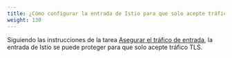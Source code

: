 ```yaml
---
title: ¿Cómo configurar la entrada de Istio para que solo acepte tráfico TLS?
weight: 130
---
```


Siguiendo las instrucciones de la tarea
[Asegurar el tráfico de entrada](/es/docs/tasks/traffic-management/ingress/secure-ingress),
la entrada de Istio se puede proteger para que solo acepte tráfico TLS.
